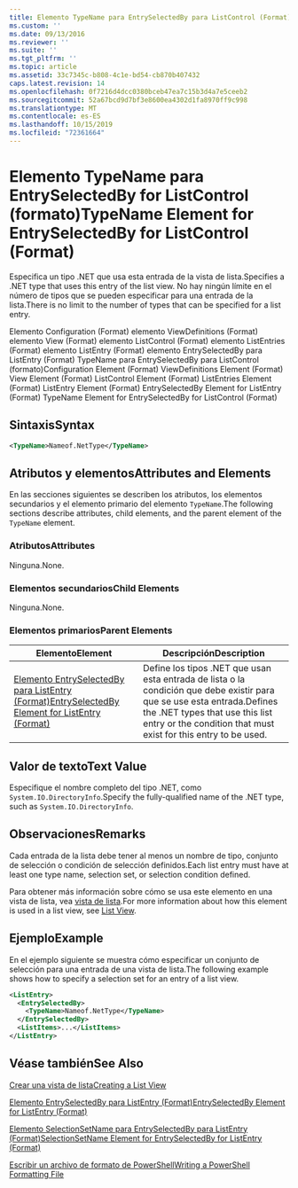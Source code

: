 ```yaml
---
title: Elemento TypeName para EntrySelectedBy para ListControl (Format) | Microsoft Docs
ms.custom: ''
ms.date: 09/13/2016
ms.reviewer: ''
ms.suite: ''
ms.tgt_pltfrm: ''
ms.topic: article
ms.assetid: 33c7345c-b808-4c1e-bd54-cb870b407432
caps.latest.revision: 14
ms.openlocfilehash: 0f7216d4dcc0380bceb47ea7c15b3d4a7e5ceeb2
ms.sourcegitcommit: 52a67bcd9d7bf3e8600ea4302d1fa8970ff9c998
ms.translationtype: MT
ms.contentlocale: es-ES
ms.lasthandoff: 10/15/2019
ms.locfileid: "72361664"
---
```

# <a name="typename-element-for-entryselectedby-for-listcontrol-format"></a><span data-ttu-id="0678e-102">Elemento TypeName para EntrySelectedBy for ListControl (formato)</span><span class="sxs-lookup"><span data-stu-id="0678e-102">TypeName Element for EntrySelectedBy for ListControl (Format)</span></span>

<span data-ttu-id="0678e-103">Especifica un tipo .NET que usa esta entrada de la vista de lista.</span><span class="sxs-lookup"><span data-stu-id="0678e-103">Specifies a .NET type that uses this entry of the list view.</span></span> <span data-ttu-id="0678e-104">No hay ningún límite en el número de tipos que se pueden especificar para una entrada de la lista.</span><span class="sxs-lookup"><span data-stu-id="0678e-104">There is no limit to the number of types that can be specified for a list entry.</span></span>

<span data-ttu-id="0678e-105">Elemento Configuration (Format) elemento ViewDefinitions (Format) elemento View (Format) elemento ListControl (Format) elemento ListEntries (Format) elemento ListEntry (Format) elemento EntrySelectedBy para ListEntry (Format) TypeName para EntrySelectedBy para ListControl (formato)</span><span class="sxs-lookup"><span data-stu-id="0678e-105">Configuration Element (Format) ViewDefinitions Element (Format) View Element (Format) ListControl Element (Format) ListEntries Element (Format) ListEntry Element (Format) EntrySelectedBy Element for ListEntry (Format) TypeName Element for EntrySelectedBy for ListControl (Format)</span></span>

## <a name="syntax"></a><span data-ttu-id="0678e-106">Sintaxis</span><span class="sxs-lookup"><span data-stu-id="0678e-106">Syntax</span></span>

```xml
<TypeName>Nameof.NetType</TypeName>
```

## <a name="attributes-and-elements"></a><span data-ttu-id="0678e-107">Atributos y elementos</span><span class="sxs-lookup"><span data-stu-id="0678e-107">Attributes and Elements</span></span>

<span data-ttu-id="0678e-108">En las secciones siguientes se describen los atributos, los elementos secundarios y el elemento primario del elemento `TypeName`.</span><span class="sxs-lookup"><span data-stu-id="0678e-108">The following sections describe attributes, child elements, and the parent element of the `TypeName` element.</span></span>

### <a name="attributes"></a><span data-ttu-id="0678e-109">Atributos</span><span class="sxs-lookup"><span data-stu-id="0678e-109">Attributes</span></span>

<span data-ttu-id="0678e-110">Ninguna.</span><span class="sxs-lookup"><span data-stu-id="0678e-110">None.</span></span>

### <a name="child-elements"></a><span data-ttu-id="0678e-111">Elementos secundarios</span><span class="sxs-lookup"><span data-stu-id="0678e-111">Child Elements</span></span>

<span data-ttu-id="0678e-112">Ninguna.</span><span class="sxs-lookup"><span data-stu-id="0678e-112">None.</span></span>

### <a name="parent-elements"></a><span data-ttu-id="0678e-113">Elementos primarios</span><span class="sxs-lookup"><span data-stu-id="0678e-113">Parent Elements</span></span>

|<span data-ttu-id="0678e-114">Elemento</span><span class="sxs-lookup"><span data-stu-id="0678e-114">Element</span></span>|<span data-ttu-id="0678e-115">Descripción</span><span class="sxs-lookup"><span data-stu-id="0678e-115">Description</span></span>|
|-------------|-----------------|
|[<span data-ttu-id="0678e-116">Elemento EntrySelectedBy para ListEntry (Format)</span><span class="sxs-lookup"><span data-stu-id="0678e-116">EntrySelectedBy Element for ListEntry (Format)</span></span>](./entryselectedby-element-for-listentry-for-listcontrol-format.md)|<span data-ttu-id="0678e-117">Define los tipos .NET que usan esta entrada de lista o la condición que debe existir para que se use esta entrada.</span><span class="sxs-lookup"><span data-stu-id="0678e-117">Defines the .NET types that use this list entry or the condition that must exist for this entry to be used.</span></span>|

## <a name="text-value"></a><span data-ttu-id="0678e-118">Valor de texto</span><span class="sxs-lookup"><span data-stu-id="0678e-118">Text Value</span></span>

<span data-ttu-id="0678e-119">Especifique el nombre completo del tipo .NET, como `System.IO.DirectoryInfo`.</span><span class="sxs-lookup"><span data-stu-id="0678e-119">Specify the fully-qualified name of the .NET type, such as `System.IO.DirectoryInfo`.</span></span>

## <a name="remarks"></a><span data-ttu-id="0678e-120">Observaciones</span><span class="sxs-lookup"><span data-stu-id="0678e-120">Remarks</span></span>

<span data-ttu-id="0678e-121">Cada entrada de la lista debe tener al menos un nombre de tipo, conjunto de selección o condición de selección definidos.</span><span class="sxs-lookup"><span data-stu-id="0678e-121">Each list entry must have at least one type name, selection set, or selection condition defined.</span></span>

<span data-ttu-id="0678e-122">Para obtener más información sobre cómo se usa este elemento en una vista de lista, vea [vista de lista](./creating-a-list-view.md).</span><span class="sxs-lookup"><span data-stu-id="0678e-122">For more information about how this element is used in a list view, see [List View](./creating-a-list-view.md).</span></span>

## <a name="example"></a><span data-ttu-id="0678e-123">Ejemplo</span><span class="sxs-lookup"><span data-stu-id="0678e-123">Example</span></span>

<span data-ttu-id="0678e-124">En el ejemplo siguiente se muestra cómo especificar un conjunto de selección para una entrada de una vista de lista.</span><span class="sxs-lookup"><span data-stu-id="0678e-124">The following example shows how to specify a selection set for an entry of a list view.</span></span>

```xml
<ListEntry>
  <EntrySelectedBy>
    <TypeName>Nameof.NetType</TypeName>
  </EntrySelectedBy>
  <ListItems>...</ListItems>
</ListEntry>
```

## <a name="see-also"></a><span data-ttu-id="0678e-125">Véase también</span><span class="sxs-lookup"><span data-stu-id="0678e-125">See Also</span></span>

[<span data-ttu-id="0678e-126">Crear una vista de lista</span><span class="sxs-lookup"><span data-stu-id="0678e-126">Creating a List View</span></span>](./creating-a-list-view.md)

[<span data-ttu-id="0678e-127">Elemento EntrySelectedBy para ListEntry (Format)</span><span class="sxs-lookup"><span data-stu-id="0678e-127">EntrySelectedBy Element for ListEntry (Format)</span></span>](./entryselectedby-element-for-listentry-for-listcontrol-format.md)

[<span data-ttu-id="0678e-128">Elemento SelectionSetName para EntrySelectedBy para ListEntry (Format)</span><span class="sxs-lookup"><span data-stu-id="0678e-128">SelectionSetName Element for EntrySelectedBy for ListEntry (Format)</span></span>](./selectionsetname-element-for-entryselectedby-for-listcontrol-format.md)

[<span data-ttu-id="0678e-129">Escribir un archivo de formato de PowerShell</span><span class="sxs-lookup"><span data-stu-id="0678e-129">Writing a PowerShell Formatting File</span></span>](./writing-a-powershell-formatting-file.md)
